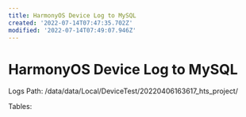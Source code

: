 ```yaml
---
title: HarmonyOS Device Log to MySQL
created: '2022-07-14T07:47:35.702Z'
modified: '2022-07-14T07:49:07.946Z'
---
```


# HarmonyOS Device Log to MySQL

Logs Path:
/data/data/Local/DeviceTest/20220406163617_hts_project/

Tables:


